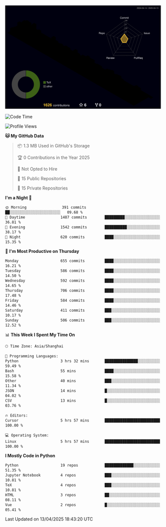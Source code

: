 <!--![](https://raw.githubusercontent.com/BorisYang326/BorisYang326/output/github-contribution-grid-snake-dark.svg) -->
![](./profile-3d-contrib/profile-night-rainbow.svg)
<!--START_SECTION:waka-->
![Code Time](http://img.shields.io/badge/Code%20Time-866%20hrs%2023%20mins-blue)

![Profile Views](http://img.shields.io/badge/Profile%20Views-1-blue)

**🐱 My GitHub Data** 

> 📦 1.3 MB Used in GitHub's Storage 
 > 
> 🏆 0 Contributions in the Year 2025
 > 
> 🚫 Not Opted to Hire
 > 
> 📜 15 Public Repositories 
 > 
> 🔑 15 Private Repositories 
 > 
**I'm a Night 🦉** 

```text
🌞 Morning                391 commits         ██░░░░░░░░░░░░░░░░░░░░░░░   09.68 % 
🌆 Daytime                1487 commits        █████████░░░░░░░░░░░░░░░░   36.81 % 
🌃 Evening                1542 commits        ██████████░░░░░░░░░░░░░░░   38.17 % 
🌙 Night                  620 commits         ████░░░░░░░░░░░░░░░░░░░░░   15.35 % 
```
📅 **I'm Most Productive on Thursday** 

```text
Monday                   655 commits         ████░░░░░░░░░░░░░░░░░░░░░   16.21 % 
Tuesday                  586 commits         ████░░░░░░░░░░░░░░░░░░░░░   14.50 % 
Wednesday                592 commits         ████░░░░░░░░░░░░░░░░░░░░░   14.65 % 
Thursday                 706 commits         ████░░░░░░░░░░░░░░░░░░░░░   17.48 % 
Friday                   584 commits         ████░░░░░░░░░░░░░░░░░░░░░   14.46 % 
Saturday                 411 commits         ███░░░░░░░░░░░░░░░░░░░░░░   10.17 % 
Sunday                   506 commits         ███░░░░░░░░░░░░░░░░░░░░░░   12.52 % 
```


📊 **This Week I Spent My Time On** 

```text
🕑︎ Time Zone: Asia/Shanghai

💬 Programming Languages: 
Python                   3 hrs 32 mins       ███████████████░░░░░░░░░░   59.49 % 
Bash                     55 mins             ████░░░░░░░░░░░░░░░░░░░░░   15.58 % 
Other                    40 mins             ███░░░░░░░░░░░░░░░░░░░░░░   11.34 % 
JSON                     14 mins             █░░░░░░░░░░░░░░░░░░░░░░░░   04.02 % 
CSV                      13 mins             █░░░░░░░░░░░░░░░░░░░░░░░░   03.76 % 

🔥 Editors: 
Cursor                   5 hrs 57 mins       █████████████████████████   100.00 % 

💻 Operating System: 
Linux                    5 hrs 57 mins       █████████████████████████   100.00 % 
```

**I Mostly Code in Python** 

```text
Python                   19 repos            █████████████░░░░░░░░░░░░   51.35 % 
Jupyter Notebook         4 repos             ███░░░░░░░░░░░░░░░░░░░░░░   10.81 % 
TeX                      4 repos             ███░░░░░░░░░░░░░░░░░░░░░░   10.81 % 
HTML                     3 repos             ██░░░░░░░░░░░░░░░░░░░░░░░   08.11 % 
Vue                      2 repos             █░░░░░░░░░░░░░░░░░░░░░░░░   05.41 % 
```




 Last Updated on 13/04/2025 18:43:20 UTC
<!--END_SECTION:waka-->
